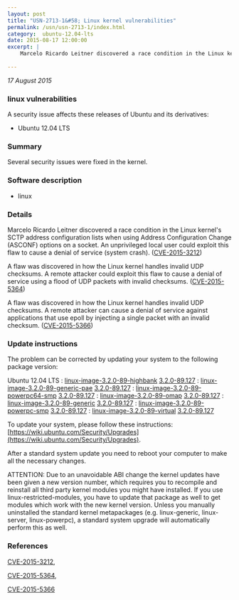 ```yaml
---
layout: post
title: "USN-2713-1&#58; Linux kernel vulnerabilities"
permalink: /usn/usn-2713-1/index.html
category:  ubuntu-12.04-lts
date: 2015-08-17 12:00:00
excerpt: |
    Marcelo Ricardo Leitner discovered a race condition in the Linux kernel&#39;s SCTP address configuration lists when using Address Configuration Change (ASCONF) options on a socket. An unprivileged local user could exploit this flaw to cause a denial of service (system crash). ([CVE-2015-3212](http://people.ubuntu.com/~ubuntu-security/cve/CVE-2015-3212))
    
--- 
```

 
 

*17 August 2015*

### linux vulnerabilities

A security issue affects these releases of Ubuntu and its derivatives:

* Ubuntu 12.04 LTS

### Summary

Several security issues were fixed in the kernel. 

### Software description

* linux 

### Details

Marcelo Ricardo Leitner discovered a race condition in the Linux kernel&#39;s SCTP address configuration lists when using Address Configuration Change (ASCONF) options on a socket. An unprivileged local user could exploit this flaw to cause a denial of service (system crash). ([CVE-2015-3212](http://people.ubuntu.com/~ubuntu-security/cve/CVE-2015-3212))

A flaw was discovered in how the Linux kernel handles invalid UDP checksums. A remote attacker could exploit this flaw to cause a denial of service using a flood of UDP packets with invalid checksums. ([CVE-2015-5364](http://people.ubuntu.com/~ubuntu-security/cve/CVE-2015-5364))

A flaw was discovered in how the Linux kernel handles invalid UDP checksums. A remote attacker can cause a denial of service against applications that use epoll by injecting a single packet with an invalid checksum. ([CVE-2015-5366](http://people.ubuntu.com/~ubuntu-security/cve/CVE-2015-5366)) 

### Update instructions

The problem can be corrected by updating your system to the following package version:

Ubuntu 12.04 LTS
 : [linux-image-3.2.0-89-highbank](https://launchpad.net/ubuntu/+source/linux) <span> [3.2.0-89.127](https://launchpad.net/ubuntu/+source/linux/3.2.0-89.127) </span> 
 : [linux-image-3.2.0-89-generic-pae](https://launchpad.net/ubuntu/+source/linux) <span> [3.2.0-89.127](https://launchpad.net/ubuntu/+source/linux/3.2.0-89.127) </span> 
 : [linux-image-3.2.0-89-powerpc64-smp](https://launchpad.net/ubuntu/+source/linux) <span> [3.2.0-89.127](https://launchpad.net/ubuntu/+source/linux/3.2.0-89.127) </span> 
 : [linux-image-3.2.0-89-omap](https://launchpad.net/ubuntu/+source/linux) <span> [3.2.0-89.127](https://launchpad.net/ubuntu/+source/linux/3.2.0-89.127) </span> 
 : [linux-image-3.2.0-89-generic](https://launchpad.net/ubuntu/+source/linux) <span> [3.2.0-89.127](https://launchpad.net/ubuntu/+source/linux/3.2.0-89.127) </span> 
 : [linux-image-3.2.0-89-powerpc-smp](https://launchpad.net/ubuntu/+source/linux) <span> [3.2.0-89.127](https://launchpad.net/ubuntu/+source/linux/3.2.0-89.127) </span> 
 : [linux-image-3.2.0-89-virtual](https://launchpad.net/ubuntu/+source/linux) <span> [3.2.0-89.127](https://launchpad.net/ubuntu/+source/linux/3.2.0-89.127) </span> 

To update your system, please follow these instructions: [https://wiki.ubuntu.com/Security/Upgrades](https://wiki.ubuntu.com/Security/Upgrades).

After a standard system update you need to reboot your computer to make all the necessary changes.

ATTENTION: Due to an unavoidable ABI change the kernel updates have been given a new version number, which requires you to recompile and reinstall all third party kernel modules you might have installed. If you use linux-restricted-modules, you have to update that package as well to get modules which work with the new kernel version. Unless you manually uninstalled the standard kernel metapackages (e.g. linux-generic, linux-server, linux-powerpc), a standard system upgrade will automatically perform this as well. 

### References

 
 [CVE-2015-3212](http://people.ubuntu.com/~ubuntu-security/cve/CVE-2015-3212), 

 [CVE-2015-5364](http://people.ubuntu.com/~ubuntu-security/cve/CVE-2015-5364), 

 [CVE-2015-5366](http://people.ubuntu.com/~ubuntu-security/cve/CVE-2015-5366)
 

